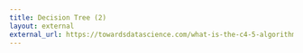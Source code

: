 ```yaml
---
title: Decision Tree (2)
layout: external
external_url: https://towardsdatascience.com/what-is-the-c4-5-algorithm-and-how-does-it-work-2b971a9e7db0
---
```

